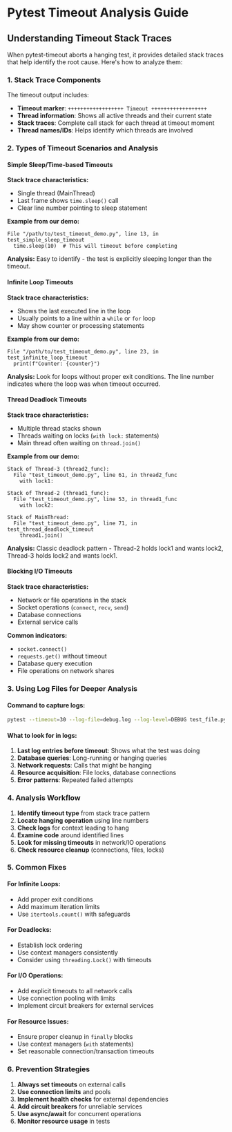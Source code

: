 # Pytest Timeout Analysis Guide

## Understanding Timeout Stack Traces

When pytest-timeout aborts a hanging test, it provides detailed stack traces that help identify the root cause. Here's how to analyze them:

### 1. Stack Trace Components

The timeout output includes:
- **Timeout marker**: `++++++++++++++++++ Timeout ++++++++++++++++++`
- **Thread information**: Shows all active threads and their current state
- **Stack traces**: Complete call stack for each thread at timeout moment
- **Thread names/IDs**: Helps identify which threads are involved

### 2. Types of Timeout Scenarios and Analysis

#### Simple Sleep/Time-based Timeouts
**Stack trace characteristics:**
- Single thread (MainThread)
- Last frame shows `time.sleep()` call
- Clear line number pointing to sleep statement

**Example from our demo:**
```
File "/path/to/test_timeout_demo.py", line 13, in test_simple_sleep_timeout
  time.sleep(10)  # This will timeout before completing
```

**Analysis:** Easy to identify - the test is explicitly sleeping longer than the timeout.

#### Infinite Loop Timeouts
**Stack trace characteristics:**
- Shows the last executed line in the loop
- Usually points to a line within a `while` or `for` loop
- May show counter or processing statements

**Example from our demo:**
```
File "/path/to/test_timeout_demo.py", line 23, in test_infinite_loop_timeout
  print(f"Counter: {counter}")
```

**Analysis:** Look for loops without proper exit conditions. The line number indicates where the loop was when timeout occurred.

#### Thread Deadlock Timeouts
**Stack trace characteristics:**
- Multiple thread stacks shown
- Threads waiting on locks (`with lock:` statements)
- Main thread often waiting on `thread.join()`

**Example from our demo:**
```
Stack of Thread-3 (thread2_func):
  File "test_timeout_demo.py", line 61, in thread2_func
    with lock1:

Stack of Thread-2 (thread1_func):
  File "test_timeout_demo.py", line 53, in thread1_func
    with lock2:

Stack of MainThread:
  File "test_timeout_demo.py", line 71, in test_thread_deadlock_timeout
    thread1.join()
```

**Analysis:** Classic deadlock pattern - Thread-2 holds lock1 and wants lock2, Thread-3 holds lock2 and wants lock1.

#### Blocking I/O Timeouts
**Stack trace characteristics:**
- Network or file operations in the stack
- Socket operations (`connect`, `recv`, `send`)
- Database connections
- External service calls

**Common indicators:**
- `socket.connect()`
- `requests.get()` without timeout
- Database query execution
- File operations on network shares

### 3. Using Log Files for Deeper Analysis

#### Command to capture logs:
```bash
pytest --timeout=30 --log-file=debug.log --log-level=DEBUG test_file.py
```

#### What to look for in logs:
1. **Last log entries before timeout**: Shows what the test was doing
2. **Database queries**: Long-running or hanging queries
3. **Network requests**: Calls that might be hanging
4. **Resource acquisition**: File locks, database connections
5. **Error patterns**: Repeated failed attempts

### 4. Analysis Workflow

1. **Identify timeout type** from stack trace pattern
2. **Locate hanging operation** using line numbers
3. **Check logs** for context leading to hang
4. **Examine code** around identified lines
5. **Look for missing timeouts** in network/IO operations
6. **Check resource cleanup** (connections, files, locks)

### 5. Common Fixes

#### For Infinite Loops:
- Add proper exit conditions
- Add maximum iteration limits
- Use `itertools.count()` with safeguards

#### For Deadlocks:
- Establish lock ordering
- Use context managers consistently
- Consider using `threading.Lock()` with timeouts

#### For I/O Operations:
- Add explicit timeouts to all network calls
- Use connection pooling with limits
- Implement circuit breakers for external services

#### For Resource Issues:
- Ensure proper cleanup in `finally` blocks
- Use context managers (`with` statements)
- Set reasonable connection/transaction timeouts

### 6. Prevention Strategies

1. **Always set timeouts** on external calls
2. **Use connection limits** and pools
3. **Implement health checks** for external dependencies
4. **Add circuit breakers** for unreliable services
5. **Use async/await** for concurrent operations
6. **Monitor resource usage** in tests
